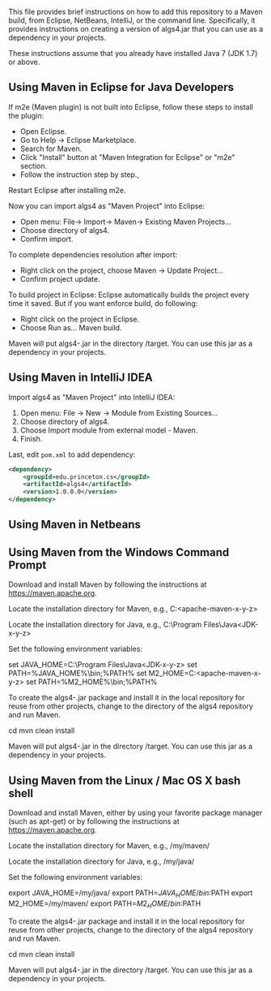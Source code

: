 This file provides brief instructions on how to add this repository to
a Maven build, from Eclipse, NetBeans, IntelliJ, or the command line.
Specifically, it provides instructions on creating a version of algs4.jar
that you can use as a dependency in your projects.

These instructions assume that you already have installed Java 7
(JDK 1.7) or above.

## Using Maven in Eclipse for Java Developers

If m2e (Maven plugin) is not built into Eclipse, follow these steps to install the plugin:

- Open Eclipse.
- Go to Help -> Eclipse Marketplace.
- Search for Maven.
- Click "Install" button at "Maven Integration for Eclipse" or "m2e" section.
- Follow the instruction step by step.,

Restart Eclipse after installing m2e.

Now you can import algs4 as "Maven Project" into Eclipse:

- Open menu: File-> Import-> Maven-> Existing Maven Projects...
- Choose directory of algs4.
- Confirm import.

To complete dependencies resolution after import:

- Right click on the project, choose Maven -> Update Project...
- Confirm project update.

To build project in Eclipse:
Eclipse automatically builds the project every time it saved.
But if you want enforce build, do following:

- Right click on the project in Eclipse.
- Choose Run as... Maven build.

Maven will put algs4-<version>.jar in the directory <algs4 directory>/target.
You can use this jar as a dependency in your projects.

## Using Maven in IntelliJ IDEA

Import algs4 as "Maven Project" into IntelliJ IDEA:

1. Open menu: File -> New -> Module from Existing Sources...
2. Choose directory of algs4.
3. Choose Import module from external model - Maven.
4. Finish.

Last, edit `pom.xml` to add dependency:

```xml
<dependency>
    <groupId>edu.princeton.cs</groupId>
    <artifactId>algs4</artifactId>
    <version>1.0.0.0</version>
</dependency>
```

## Using Maven in Netbeans

## Using Maven from the Windows Command Prompt

Download and install Maven by following the instructions at
https://maven.apache.org.

Locate the installation directory for Maven, e.g., C:\<apache-maven-x-y-z>

Locate the installation directory for Java, e.g., C:\Program Files\Java\<JDK-x-y-z>

Set the following environment variables:

set JAVA_HOME=C:\Program Files\Java\<JDK-x-y-z>
set PATH=%JAVA_HOME%\bin;%PATH%
set M2_HOME=C:\<apache-maven-x-y-z>
set PATH=%M2_HOME%\bin;%PATH%

To create the algs4-<version>.jar package and install it in the local
repository for reuse from other projects, change to the directory of
the algs4 repository and run Maven.

cd <algs4 directory>
mvn clean install

Maven will put algs4-<version>.jar in the directory <algs4 directory>/target.
You can use this jar as a dependency in your projects.

## Using Maven from the Linux / Mac OS X bash shell

Download and install Maven, either by using your favorite package
manager (such as apt-get) or by following the instructions at
https://maven.apache.org.

Locate the installation directory for Maven, e.g., /my/maven/<apache-maven-x-y-z>

Locate the installation directory for Java, e.g., /my/java/<JDK-x-y-z->

Set the following environment variables:

export JAVA_HOME=/my/java/<JDK-x-y-z>
export PATH=$JAVA_HOME/bin:$PATH
export M2_HOME=/my/maven/<apache-maven-x-y-z>
export PATH=$M2_HOME/bin:$PATH

To create the algs4-<version>.jar package and install it in the local
repository for reuse from other projects, change to the directory of
the algs4 repository and run Maven.

cd <algs4 directory>
mvn clean install

Maven will put algs4-<version>.jar in the directory <algs4 directory>/target.
You can use this jar as a dependency in your projects.
